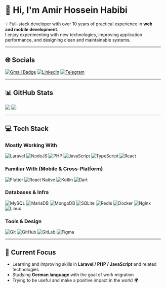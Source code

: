 # 👋 Hi, I'm Amir Hossein Habibi  

💡 Full-stack developer with over 10 years of practical experience in **web and mobile development**.  
I enjoy experimenting with new technologies, improving application performance, and designing clean and maintainable systems.  

---

## 🌐 Socials  
[![Gmail Badge](https://img.shields.io/badge/-habibi.dev@gmail.com-c14438?style=flat&logo=Gmail&logoColor=white&link=mailto:habibi.dev@gmail.com)](mailto:habibi.dev@gmail.com) [![LinkedIn](https://img.shields.io/badge/LinkedIn-%230077B5.svg?logo=linkedin&logoColor=white)](https://www.linkedin.com/in/habibi-dev/) [![Telegram](https://img.shields.io/badge/Telegram-%2326A5E4.svg?logo=telegram&logoColor=white)](https://t.me/habibi_dev) 


---

## 📊 GitHub Stats  
![](https://streak-stats.demolab.com?user=habibi-dev&theme=dracula&hide_border=false&show_icons=true)  ![](https://github-readme-stats.vercel.app/api/top-langs/?username=habibi-dev&theme=dracula&hide_border=false&layout=compact&show_icons=true)  

---

## 💻 Tech Stack  

### Mostly Working With  
![Laravel](https://img.shields.io/badge/Laravel-%23FF2D20.svg?style=for-the-badge&logo=laravel&logoColor=white) ![NodeJS](https://img.shields.io/badge/Node.js-%23339933.svg?style=for-the-badge&logo=node.js&logoColor=white) ![PHP](https://img.shields.io/badge/PHP-%23777BB4.svg?style=for-the-badge&logo=php&logoColor=white) ![JavaScript](https://img.shields.io/badge/JavaScript-%23F7DF1E.svg?style=for-the-badge&logo=javascript&logoColor=black)  ![TypeScript](https://img.shields.io/badge/TypeScript-%233178C6.svg?style=for-the-badge&logo=typescript&logoColor=white) ![React](https://img.shields.io/badge/React-%2361DAFB.svg?style=for-the-badge&logo=react&logoColor=black)

### Familiar With (Mobile & Cross-Platform)  
![Flutter](https://img.shields.io/badge/Flutter-%2302569B.svg?style=for-the-badge&logo=flutter&logoColor=white) ![React Native](https://img.shields.io/badge/React%20Native-%2361DAFB.svg?style=for-the-badge&logo=react&logoColor=black) ![Kotlin](https://img.shields.io/badge/Kotlin-%237F52FF.svg?style=for-the-badge&logo=kotlin&logoColor=white) ![Dart](https://img.shields.io/badge/Dart-%230175C2.svg?style=for-the-badge&logo=dart&logoColor=white)  

### Databases & Infra  
![MySQL](https://img.shields.io/badge/MySQL-%234479A1.svg?style=for-the-badge&logo=mysql&logoColor=white) ![MariaDB](https://img.shields.io/badge/MariaDB-%23003545.svg?style=for-the-badge&logo=mariadb&logoColor=white) ![MongoDB](https://img.shields.io/badge/MongoDB-%2347A248.svg?style=for-the-badge&logo=mongodb&logoColor=white) ![SQLite](https://img.shields.io/badge/SQLite-%2307405e.svg?style=for-the-badge&logo=sqlite&logoColor=white) ![Redis](https://img.shields.io/badge/Redis-%23DD0031.svg?style=for-the-badge&logo=redis&logoColor=white) ![Docker](https://img.shields.io/badge/Docker-%232496ED.svg?style=for-the-badge&logo=docker&logoColor=white) ![Nginx](https://img.shields.io/badge/Nginx-%23009639.svg?style=for-the-badge&logo=nginx&logoColor=white) ![Linux](https://img.shields.io/badge/Linux-%23FCC624.svg?style=for-the-badge&logo=linux&logoColor=black)  

### Tools & Design  
![Git](https://img.shields.io/badge/Git-%23F05033.svg?style=for-the-badge&logo=git&logoColor=white) ![GitHub](https://img.shields.io/badge/GitHub-%23121011.svg?style=for-the-badge&logo=github&logoColor=white) ![GitLab](https://img.shields.io/badge/GitLab-%23181717.svg?style=for-the-badge&logo=gitlab&logoColor=white) ![Figma](https://img.shields.io/badge/Figma-%23F24E1E.svg?style=for-the-badge&logo=figma&logoColor=white)  

---

## 🎯 Current Focus  
- Learning and improving skills in **Laravel / PHP / JavaScript** and related technologies  
- Studying **German language** with the goal of work migration  
- Trying to be useful and make a positive impact in the world 🌍  


